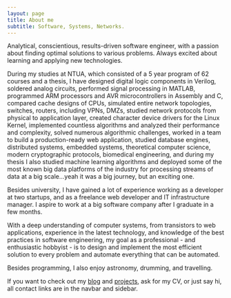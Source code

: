 ```yaml
---
layout: page
title: About me
subtitle: Software, Systems, Networks.
---
```


Analytical, conscientious, results-driven software engineer, with a passion about finding 
optimal solutions to various problems. Always excited about learning and applying new technologies.

During my studies at NTUA, which consisted of a 5 year program of 62 courses and a thesis, I have designed digital logic components in Verilog, soldered analog circuits, performed signal processing in MATLAB, programmed ARM processors and AVR microcontrollers in Assembly and C, compared cache designs of CPUs, simulated entire network topologies, switches, routers, including VPNs, DMZs, studied network protocols from physical to application layer, created character device drivers for the Linux Kernel, implemented countless algorithms and analyzed their performance and complexity, solved numerous algorithmic challenges, worked in a team to build a production-ready web application, studied database engines, distributed systems, embedded systems, theoretical computer science, modern cryptographic protocols, biomedical engineering, and during my thesis I also studied machine learning algorithms and deployed some of the most known big data platforms of the industry for processing streams of data at a big scale...yeah it was a big journey, but an exciting one.

Besides university, I have gained a lot of experience working as a developer at two startups, and as a freelance web developer and IT infrastructure manager. I aspire to work at a big software company after I graduate in a few months.

With a deep understanding of computer systems, from transistors to web applications, experience in the latest technology, and knowledge of the best practices in software engineering, my goal as a professional - and enthusiastic hobbyist - is to design and implement the most efficient solution to every problem and automate everything that can be automated.

Besides programming, I also enjoy astronomy, drumming, and travelling.

If you want to check out my [blog](/blog) and [projects](https://github.com/NikosGavalas), ask for my CV, or just say hi, all contact links are in the navbar and sidebar.